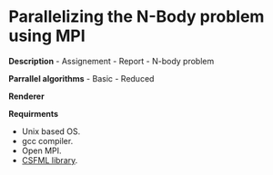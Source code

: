 # Parallelizing the N-Body problem using MPI

**Description**
    - Assignement
    - Report
    - N-body problem

**Parrallel algorithms**
    - Basic
    - Reduced

**Renderer**

**Requirments**
  - Unix based OS.
  - gcc compiler.
  - Open MPI.
  - [CSFML library](https://www.sfml-dev.org/download/csfml/).